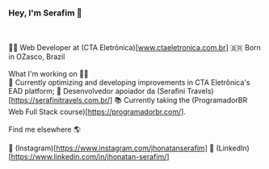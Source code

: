 ### Hey, I'm Serafim 👋
<br/><br/>
:technologist: Web Developer at (CTA Eletrônica)[www.ctaeletronica.com.br]
🇧🇷 Born in OZasco, Brazil
<br/><br/>
What I'm working on 👨‍💻
<br/>
:office: Currently optimizing and developing improvements in CTA Eletrônica's EAD platform;
:office: Desenvolvedor apoiador da (Serafini Travels) [https://serafinitravels.com.br/]
📚 Currently taking the (ProgramadorBR Web Full Stack course)[https://programadorbr.com/].
<br/><br/>
Find me elsewhere 🌎
<!--🚀 (Site)[] -->
📸 (Instagram)[https://www.instagram.com/jhonatanserafim]
💼 (LinkedIn) [https://www.linkedin.com/in/jhonatan-serafim/]





<!--
**JhonatanSerafim/JhonatanSerafim** is a ✨ _special_ ✨ repository because its `README.md` (this file) appears on your GitHub profile.

Here are some ideas to get you started:

- 🔭 I’m currently working on ...
- 🌱 I’m currently learning ...
- 👯 I’m looking to collaborate on ...
- 🤔 I’m looking for help with ...
- 💬 Ask me about ...
- 📫 How to reach me: ...
- 😄 Pronouns: ...
- ⚡ Fun fact: ...
-->
